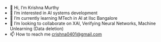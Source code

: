 - 👋 Hi, I’m Krishna Murthy
- 👀 I’m interested in AI systems development
- 🌱 I’m currently learning MTech in AI at IIsc Bangalore
- 💞️ I’m looking to collaborate on XAI, Verifying Neural Networks, Machine Unlearning (Data deletion)
- 📫 How to reach me crishna0401@gmail.com

<!---
crishna0401/crishna0401 is a ✨ special ✨ repository because its `README.md` (this file) appears on your GitHub profile.
You can click the Preview link to take a look at your changes.
--->
